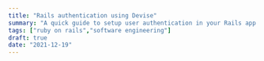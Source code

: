 ```yaml
---
title: "Rails authentication using Devise"
summary: "A quick guide to setup user authentication in your Rails app with Devise"
tags: ["ruby on rails","software engineering"]
draft: true 
date: "2021-12-19"
---
```

